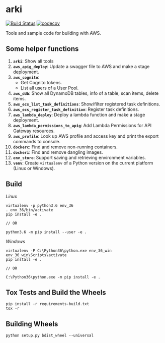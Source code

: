 # arki

[![Build Status](https://travis-ci.org/kyhau/arki.svg?branch=master)](https://travis-ci.org/kyhau/arki)
[![codecov](https://codecov.io/gh/kyhau/arki/branch/master/graph/badge.svg)](https://codecov.io/gh/kyhau/arki)

Tools and sample code for building with AWS.

## Some helper functions

1. **`arki`**: Show all tools
1. **`aws_apig_deploy`**: Update a swagger file to AWS and make a stage deployment.
1. **`aws_cognito`**: 
   * Get Cognito tokens.
   * List all users of a User Pool.
1. **`aws_ddb`**: Show all DynamoDB tables, info of a table, scan items, delete items.
1. **`aws_ecs_list_task_definitions`**: Show/filter registered task definitions.
1. **`aws_ecs_register_task_definition`**: Register task definitions.
1. **`aws_lambda_deploy`**: Deploy a lambda function and make a stage deployment.
1. **`aws_lambda_permissions_to_apig`**: Add Lambda Permissions for API Gateway resources.
1. **`aws_profile`**: Look up AWS profile and access key and print the export commands to console.
1. **`dockerc`**: Find and remove non-running containers.
1. **`dockeri`**: Find and remove dangling images.
1. **`env_store`**: Support saving and retrieving environment variables.
1. **`venv`**: Create `virtualenv` of a Python version on the current platform (Linux or Windows).

## Build

*Linux*

```
virtualenv -p python3.6 env_36
. env_36/bin/activate
pip install -e .

// OR

python3.6 -m pip install --user -e .

```

*Windows*
```
virtualenv -P C:\Python36\python.exe env_36_win
env_36_win\Scripts\activate
pip install -e .

// OR

C:\Python36\python.exe -m pip install -e .

```

## Tox Tests and Build the Wheels

```
pip install -r requirements-build.txt
tox -r
```

## Building Wheels

```
python setup.py bdist_wheel --universal
```
